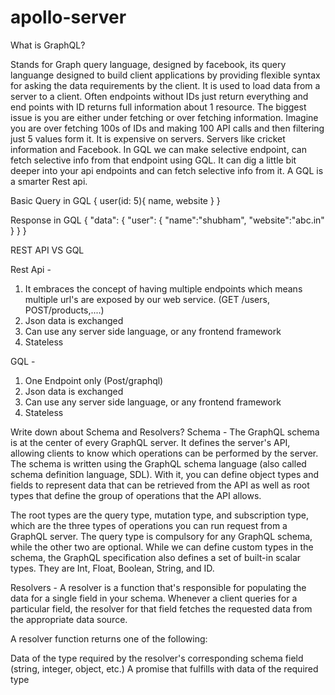 # apollo-server
What is GraphQL?

Stands for Graph query language, designed by facebook, its query languange designed to build client applications by providing flexible syntax for asking the data requirements by the client.
It is used to load data from a server to a client.
Often endpoints without IDs just return everything and end points with ID returns full information about 1 resource. The biggest issue is you are either under fetching or over fetching information. Imagine you are over fetching 100s of IDs and making 100 API calls and then filtering just 5 values form it. It is expensive on servers. Servers like cricket information and Facebook.
In GQL we can make selective endpoint, can fetch selective info from that endpoint using GQL. It can dig a little bit deeper into your api endpoints and can fetch selective info from it.
A GQL is a smarter Rest api.

Basic Query in GQL
{
    user(id: 5){
        name,
        website
    }
}

Response in GQL
{
    "data": {
        "user": {
            "name":"shubham",
            "website":"abc.in"
        }
    }
}


REST API VS GQL

Rest Api - 
1. It embraces the concept of having multiple endpoints which means multiple url's are exposed by our web service. (GET /users, POST/products,....)
2. Json data is exchanged
3. Can use any server side language, or any frontend framework
4. Stateless

GQL - 
1. One Endpoint only (Post/graphql)
2. Json data is exchanged
3. Can use any server side language, or any frontend framework
4. Stateless



Write down about Schema and Resolvers?
Schema - The GraphQL schema is at the center of every GraphQL server. It defines the server's API, allowing clients to know which operations can be performed by the server. The schema is written using the GraphQL schema language (also called schema definition language, SDL). With it, you can define object types and fields to represent data that can be retrieved from the API as well as root types that define the group of operations that the API allows.

The root types are the query type, mutation type, and subscription type, which are the three types of operations you can run request from a GraphQL server. The query type is compulsory for any GraphQL schema, while the other two are optional. While we can define custom types in the schema, the GraphQL specification also defines a set of built-in scalar types. They are Int, Float, Boolean, String, and ID.

Resolvers - A resolver is a function that's responsible for populating the data for a single field in your schema. Whenever a client queries for a particular field, the resolver for that field fetches the requested data from the appropriate data source.

A resolver function returns one of the following:

Data of the type required by the resolver's corresponding schema field (string, integer, object, etc.)
A promise that fulfills with data of the required type